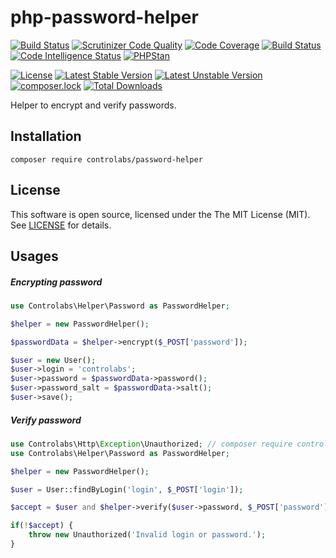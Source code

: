 # php-password-helper

[![Build Status](https://travis-ci.org/controlabs/php-password-helper.svg?branch=master)](https://travis-ci.org/controlabs/php-password-helper)
[![Scrutinizer Code Quality](https://scrutinizer-ci.com/g/controlabs/php-password-helper/badges/quality-score.png?b=master)](https://scrutinizer-ci.com/g/controlabs/php-password-helper/?branch=master)
[![Code Coverage](https://scrutinizer-ci.com/g/controlabs/php-password-helper/badges/coverage.png?b=master)](https://scrutinizer-ci.com/g/controlabs/php-password-helper/?branch=master)
[![Build Status](https://scrutinizer-ci.com/g/controlabs/php-password-helper/badges/build.png?b=master)](https://scrutinizer-ci.com/g/controlabs/php-password-helper/build-status/master)
[![Code Intelligence Status](https://scrutinizer-ci.com/g/controlabs/php-password-helper/badges/code-intelligence.svg?b=master)](https://scrutinizer-ci.com/code-intelligence)
[![PHPStan](https://img.shields.io/badge/PHPStan-enabled-brightgreen.svg?style=flat)](https://github.com/phpstan/phpstan)

[![License](https://poser.pugx.org/controlabs/password-helper/license)](https://packagist.org/packages/controlabs/password-helper)
[![Latest Stable Version](https://poser.pugx.org/controlabs/password-helper/v/stable)](https://packagist.org/packages/controlabs/password-helper)
[![Latest Unstable Version](https://poser.pugx.org/controlabs/password-helper/v/unstable)](https://packagist.org/packages/controlabs/password-helper)
[![composer.lock](https://poser.pugx.org/controlabs/password-helper/composerlock)](https://packagist.org/packages/controlabs/password-helper)
[![Total Downloads](https://poser.pugx.org/controlabs/password-helper/downloads)](https://packagist.org/packages/controlabs/password-helper)

Helper to encrypt and verify passwords.

## Installation

```
composer require controlabs/password-helper
```

## License

This software is open source, licensed under the The MIT License (MIT). See [LICENSE](https://github.com/controlabs/php-password-helper/blob/master/LICENSE) for details.

## Usages

##### Encrypting password
```php
use Controlabs\Helper\Password as PasswordHelper;

$helper = new PasswordHelper();

$passwordData = $helper->encrypt($_POST['password']);

$user = new User();
$user->login = 'controlabs';
$user->password = $passwordData->password();
$user->password_salt = $passwordData->salt();
$user->save();
```

##### Verify password
```php
use Controlabs\Http\Exception\Unauthorized; // composer require controlabs/http-exceptions (optional)
use Controlabs\Helper\Password as PasswordHelper;

$helper = new PasswordHelper();

$user = User::findByLogin('login', $_POST['login']);

$accept = $user and $helper->verify($user->password, $_POST['password'], $user->password_salt);

if(!$accept) {
    throw new Unauthorized('Invalid login or password.');
}
```
